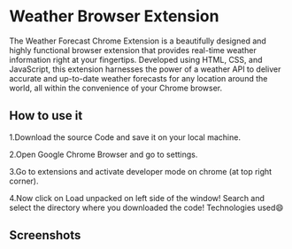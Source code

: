 
# Weather Browser Extension

The Weather Forecast Chrome Extension is a beautifully designed and highly functional browser extension that provides real-time weather information right at your fingertips. Developed using HTML, CSS, and JavaScript, this extension harnesses the power of a weather API to deliver accurate and up-to-date weather forecasts for any location around the world, all within the convenience of your Chrome browser.


## How to use it

1.Download the source Code and save it on your local machine.

2.Open Google Chrome Browser and go to settings.

3.Go to extensions and activate developer mode on chrome (at top right corner).

4.Now click on Load unpacked on left side of the window!
Search and select the directory where you downloaded the code!
Technologies used😄


## Screenshots


